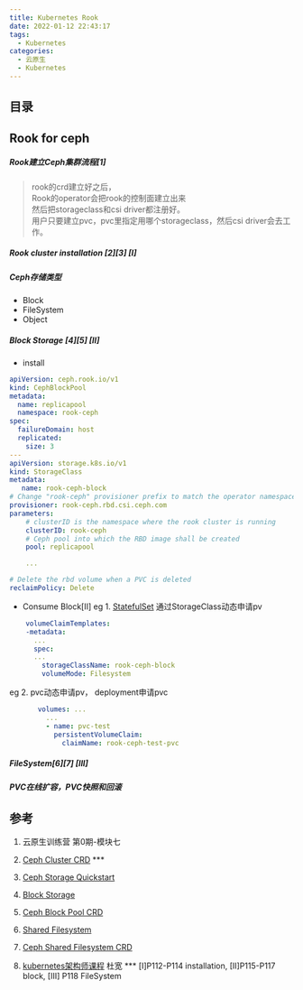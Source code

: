 ```yaml
---
title: Kubernetes Rook
date: 2022-01-12 22:43:17
tags:
  - Kubernetes
categories: 
  - 云原生
  - Kubernetes  
---
```


<p></p>
<!-- more -->

## 目录
<!-- toc -->

## Rook for ceph
#####  Rook建立Ceph集群流程[1]
> rook的crd建立好之后，  
> Rook的operator会把rook的控制面建立出来  
> 然后把storageclass和csi driver都注册好。  
> 用户只要建立pvc，pvc里指定用哪个storageclass，然后csi driver会去工作。  

##### Rook cluster installation [2][3] [I]

##### Ceph存储类型
+ Block 
+ FileSystem
+ Object

##### Block Storage [4][5] [II]
+ install
``` yaml
apiVersion: ceph.rook.io/v1
kind: CephBlockPool
metadata:
  name: replicapool
  namespace: rook-ceph
spec:
  failureDomain: host
  replicated:
    size: 3
---
apiVersion: storage.k8s.io/v1
kind: StorageClass
metadata:
   name: rook-ceph-block
# Change "rook-ceph" provisioner prefix to match the operator namespace if needed
provisioner: rook-ceph.rbd.csi.ceph.com
parameters:
    # clusterID is the namespace where the rook cluster is running
    clusterID: rook-ceph
    # Ceph pool into which the RBD image shall be created
    pool: replicapool

    ... 

# Delete the rbd volume when a PVC is deleted
reclaimPolicy: Delete
```

+ Consume Block[II]
eg 1.     [StatefulSet](k8sStatefulSet.md)  通过StorageClass动态申请pv  
``` yaml
    volumeClaimTemplates:
    -metadata:
      ...
      spec:
      ...
        storageClassName: rook-ceph-block
        volumeMode: Filesystem
```
eg 2. pvc动态申请pv， deployment申请pvc
``` yaml
       volumes: ...
         ...
         - name: pvc-test
           persistentVolumeClaim:
             claimName: rook-ceph-test-pvc
```

##### FileSystem[6][7] [III]

##### PVC在线扩容，PVC快照和回滚

## 参考

1. 云原生训练营 第0期-模块七
2. [Ceph Cluster CRD](https://rook.io/docs/rook/v1.2/ceph-cluster-crd.html) ***
3. [Ceph Storage Quickstart](https://rook.io/docs/rook/v1.2/ceph-quickstart.html)
4. [Block Storage](https://rook.github.io/docs/rook/v1.2/ceph-block.html)
5. [Ceph Block Pool CRD](https://rook.github.io/docs/rook/v1.2/ceph-pool-crd.html#spec)
6. [Shared Filesystem](https://rook.github.io/docs/rook/v1.2/ceph-filesystem.html)
7. [Ceph Shared Filesystem CRD](https://rook.github.io/docs/rook/v1.2/ceph-filesystem-crd.html)

99. [kubernetes架构师课程](https://www.bilibili.com/video/BV16t4y1w7r6?p=111) 杜宽 ***
    [I]P112-P114 installation, [II]P115-P117 block, [III]  P118 FileSystem